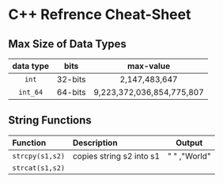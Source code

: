 # C++ Refrence Cheat-Sheet

## Max Size of Data Types

|**data type**|**bits** | **max-value**|
|:-------:|:--------:|:-------:|
|`int`|32-bits|2,147,483,647| 
|`int_64`|64-bits|9,223,372,036,854,775,807|



## String Functions

|Function | Description | Output|
|:----- | :------| :-----:|
|`strcpy(s1,s2)`| copies string s2 into s1 |" " ,"World"|"World"|
|`strcat(s1,s2)`|


# 
